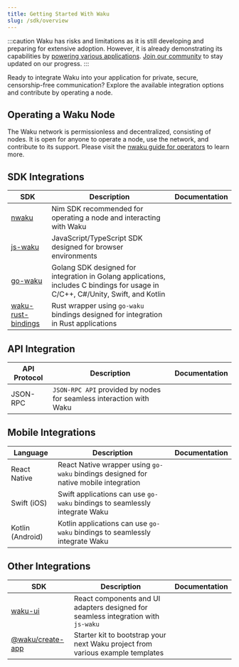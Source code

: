 ```yaml
---
title: Getting Started With Waku
slug: /sdk/overview
---
```


:::caution
Waku has risks and limitations as it is still developing and preparing for extensive adoption. However, it is already demonstrating its capabilities by [powering various applications](/powered-by-waku). [Join our community](/community) to stay updated on our progress.
:::

Ready to integrate Waku into your application for private, secure, censorship-free communication? Explore the available integration options and contribute by operating a node.

## Operating a Waku Node

The Waku network is permissionless and decentralized, consisting of nodes. It is open for anyone to operate a node, use the network, and contribute to its support. Please visit the [nwaku guide for operators](https://github.com/waku-org/nwaku/tree/master/docs/operators) to learn more.

## SDK Integrations

| SDK | Description | Documentation |
| - | - | - |
| [nwaku](https://github.com/waku-org/nwaku) | Nim SDK recommended for operating a node and interacting with Waku | |
| [js-waku](https://github.com/waku-org/js-waku) | JavaScript/TypeScript SDK designed for browser environments | |
| [go-waku](https://github.com/waku-org/go-waku) | Golang SDK designed for integration in Golang applications, includes C bindings for usage in C/C++, C#/Unity, Swift, and Kotlin | |
| [waku-rust-bindings](https://github.com/waku-org/waku-rust-bindings) | Rust wrapper using `go-waku` bindings designed for integration in Rust applications | |

## API Integration

| API Protocol | Description | Documentation |
| - | - | - |
| JSON-RPC | `JSON-RPC API` provided by nodes for seamless interaction with Waku | |

## Mobile Integrations

| Language | Description | Documentation |
| - | - | - |
| React Native | React Native wrapper using `go-waku` bindings designed for native mobile integration | |
| Swift (iOS) | Swift applications can use `go-waku` bindings to seamlessly integrate Waku | |
| Kotlin (Android) | Kotlin applications can use `go-waku` bindings to seamlessly integrate Waku | |

## Other Integrations

| SDK | Description | Documentation |
| - | - | - |
| [waku-ui](https://github.com/waku-org/waku-ui) | React components and UI adapters designed for seamless integration with `js-waku` | |
| [@waku/create-app](https://www.npmjs.com/package/@waku/create-app) | Starter kit to bootstrap your next Waku project from various example templates | |
